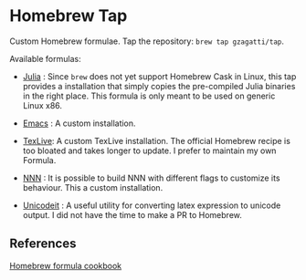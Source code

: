 # Homebrew Tap

Custom Homebrew formulae. Tap the repository: `brew tap gzagatti/tap`.

Available formulas:

- [Julia](./Formula/julia.rb) : Since `brew` does not yet support Homebrew Cask in Linux, this tap provides a
installation that simply copies the pre-compiled Julia binaries in the right
place. This formula is only meant to be used on generic Linux x86.

- [Emacs](./Formula/emacs.rb) : A custom installation.

- [TexLive](./Formula/texlive.rb): A custom TexLive installation. The official Homebrew recipe is too bloated and takes longer to update. I prefer to maintain my own Formula.

- [NNN](./Formula/nnn.rb) : It is possible to build NNN with different flags to customize its behaviour. This a custom installation.

- [Unicodeit](./Formula/unicodeit.rb) : A useful utility for converting latex expression to unicode output. I did not have the time to make a PR to Homebrew.

## References

[Homebrew formula cookbook](https://docs.brew.sh/Formula-Cookbook)


